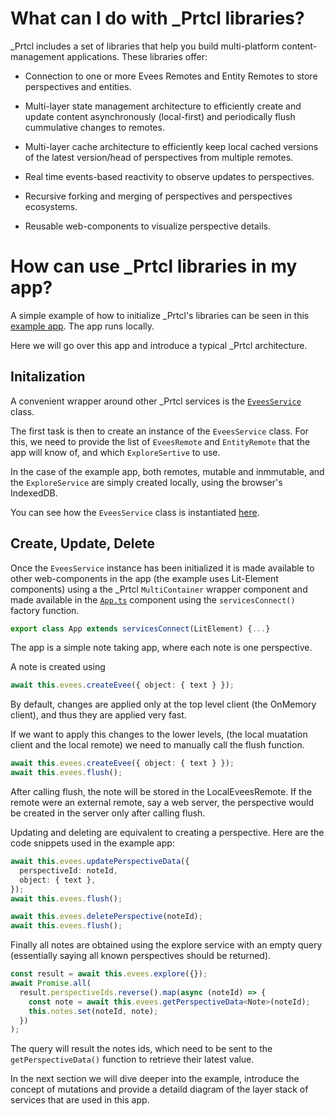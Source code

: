 # What can I do with \_Prtcl libraries?

\_Prtcl includes a set of libraries that help you build multi-platform content-management applications. These libraries offer:

- Connection to one or more Evees Remotes and Entity Remotes to store perspectives and entities.

- Multi-layer state management architecture to efficiently create and update content asynchronously (local-first) and periodically flush cummulative changes to remotes.

- Multi-layer cache architecture to efficiently keep local cached versions of the latest version/head of perspectives from multiple remotes.

- Real time events-based reactivity to observe updates to perspectives.

- Recursive forking and merging of perspectives and perspectives ecosystems.

- Reusable web-components to visualize perspective details.

# How can use \_Prtcl libraries in my app?

A simple example of how to initialize \_Prtcl's libraries can be seen in this [example app](https://github.com/uprtcl/example-local). The app runs locally.

Here we will go over this app and introduce a typical \_Prtcl architecture.

## Initalization

A convenient wrapper around other \_Prtcl services is the [`EveesService`](https://github.com/uprtcl/js-uprtcl/blob/master/core/evees/src/evees/evees.service.ts) class.

The first task is then to create an instance of the `EveesService` class. For this, we need to provide the list of `EveesRemote` and `EntityRemote` that the app will know of, and which `ExploreSertive` to use.

In the case of the example app, both remotes, mutable and inmmutable, and the `ExploreService` are simply created locally, using the browser's IndexedDB.

You can see how the `EveesService` class is instantiated [here](https://github.com/uprtcl/example-local/blob/main/src/index.ts).

## Create, Update, Delete

Once the `EveesService` instance has been initialized it is made available to other web-components in the app (the example uses Lit-Element components) using a the \_Prtcl `MultiContainer` wrapper component and made available in the [`App.ts`](https://github.com/uprtcl/example-local/blob/main/src/app.ts) component using the `servicesConnect()` factory function.

```ts
export class App extends servicesConnect(LitElement) {...}
```

The app is a simple note taking app, where each note is one perspective.

A note is created using

```ts
await this.evees.createEvee({ object: { text } });
```

By default, changes are applied only at the top level client (the OnMemory client), and thus they are applied very fast.

If we want to apply this changes to the lower levels, (the local muatation client and the local remote) we need to manually call the flush function.

```ts
await this.evees.createEvee({ object: { text } });
await this.evees.flush();
```

After calling flush, the note will be stored in the LocalEveesRemote. If the remote were an external remote, say a web server, the perspective would be created in the server only after calling flush.

Updating and deleting are equivalent to creating a perspective. Here are the code snippets used in the example app:

```ts
await this.evees.updatePerspectiveData({
  perspectiveId: noteId,
  object: { text },
});
await this.evees.flush();
```

```ts
await this.evees.deletePerspective(noteId);
await this.evees.flush();
```

Finally all notes are obtained using the explore service with an empty query (essentially saying all known perspectives should be returned).

```ts
const result = await this.evees.explore({});
await Promise.all(
  result.perspectiveIds.reverse().map(async (noteId) => {
    const note = await this.evees.getPerspectiveData<Note>(noteId);
    this.notes.set(noteId, note);
  })
);
```

The query will result the notes ids, which need to be sent to the `getPerspectiveData()` function to retrieve their latest value.

In the next section we will dive deeper into the example, introduce the concept of mutations and provide a detaild diagram of the layer stack of services that are used in this app.
